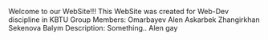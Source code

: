Welcome to our WebSite!!!
This WebSite was created for Web-Dev discipline in KBTU
Group Members:
Omarbayev Alen
Askarbek Zhangirkhan
Sekenova Balym
Description:
Something..
Alen gay
